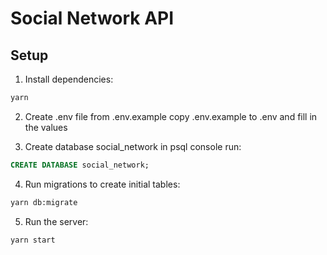 # Social Network API

## Setup

1. Install dependencies:

```bash
yarn
```

2. Create .env file from .env.example
   copy .env.example to .env and fill in the values

3. Create database social_network
   in psql console run:

```sql
CREATE DATABASE social_network;
```

4. Run migrations to create initial tables:

```bash
yarn db:migrate
```

5. Run the server:

```bash
yarn start
```

